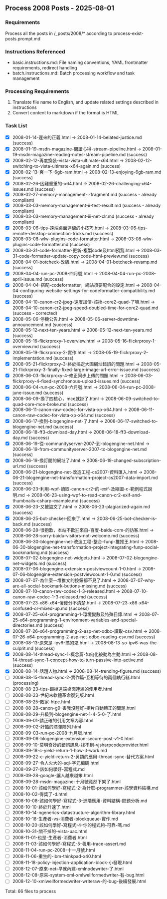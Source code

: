 ## Process 2008 Posts - 2025-08-01

### Requirements
Process all the posts in /_posts/2008/* according to process-exist-posts.prompt.md

### Instructions Referenced
- basic.instructions.md: File naming conventions, YAML frontmatter requirements, redirect handling
- batch.instructions.md: Batch processing workflow and task management

### Processing Requirements
1. Translate file name to English, and update related settings described in instructions
2. Convert content to markdown if the format is HTML

### Task List
- [x] 2008-01-14-遲來的正義.html → 2008-01-14-belated-justice.md (success)
- [x] 2008-01-19-msdn-magazine-閱讀心得-stream-pipeline.html → 2008-01-19-msdn-magazine-reading-notes-stream-pipeline.md (success)
- [x] 2008-02-12-再度換裝-vista-vista-ultimate-x64.html → 2008-02-12-switching-to-vista-ultimate-x64-again.md (success)
- [x] 2008-02-13-爽一下-6gb-ram.html → 2008-02-13-enjoying-6gb-ram.md (success)
- [x] 2008-02-26-困難重重的-x64.html → 2008-02-26-challenging-x64-issues.md (success)
- [x] 2008-02-27-memory-management-i-fragment.md (success - already compliant)
- [x] 2008-03-03-memory-management-ii-test-result.md (success - already compliant)
- [x] 2008-03-03-memory-management-iii-net-clr.md (success - already compliant)
- [x] 2008-03-06-tips-遠端桌面連線的小技巧.html → 2008-03-06-tips-remote-desktop-connection-tricks.md (success)
- [x] 2008-03-08-wlw-plugins-code-formatter.html → 2008-03-08-wlw-plugins-code-formatter.md (success)
- [x] 2008-03-31-code-formatter-更新-複製code及html預覽.html → 2008-03-31-code-formatter-update-copy-code-html-preview.md (success)
- [x] 2008-04-01-botcheck-改版.html → 2008-04-01-botcheck-revamp.md (success)
- [x] 2008-04-04-run-pc-2008-四月號.html → 2008-04-04-run-pc-2008-april-issue.md (success)
- [x] 2008-04-04-搭配-codeformatter，網站須要配合的設定.html → 2008-04-04-configuring-website-settings-for-codeformatter-compatibility.md (success)
- [x] 2008-04-10-canon-cr2-jpeg-速度加倍-該換-core2-quad-了嘛.html → 2008-04-10-canon-cr2-jpeg-speed-doubled-time-for-core2-quad.md (success - corrected)
- [x] 2008-05-06-停機公告.html → 2008-05-06-server-downtime-announcement.md (success)
- [x] 2008-05-12-next-ten-years.html → 2008-05-12-next-ten-years.md (success)
- [x] 2008-05-16-flickrproxy-1-overview.html → 2008-05-16-flickrproxy-1-overview.md (success)
- [x] 2008-05-19-flickrproxy-2-實作.html → 2008-05-19-flickrproxy-2-implementation.md (success)
- [x] 2008-05-21-flickrproxy-3-終於搞定大圖網址錯誤的問題.html → 2008-05-21-flickrproxy-3-finally-fixed-large-image-url-error-issue.md (success)
- [x] 2008-06-03-flickrproxy-4-修正同步上傳的問題.html → 2008-06-03-flickrproxy-4-fixed-synchronous-upload-issues.md (success)
- [x] 2008-06-04-run-pc-2008-六月號.html → 2008-06-04-run-pc-2008-june-issue.md (success)
- [x] 2008-06-09-換了四核心，mce就掛了.html → 2008-06-09-switched-to-quad-core-mce-broke.md (success)
- [x] 2008-06-11-canon-raw-codec-for-vista-xp-x64.html → 2008-06-11-canon-raw-codec-for-vista-xp-x64.md (success)
- [x] 2008-06-17-換到-blogengine-net-了.html → 2008-06-17-switched-to-blogengine-net.md (success)
- [x] 2008-06-18-ff3-download-day.html → 2008-06-18-ff3-download-day.md (success)
- [x] 2008-06-19-從-communityserver-2007-到-blogengine-net.html → 2008-06-19-from-communityserver-2007-to-blogengine-net.md (success)
- [x] 2008-06-19-換訂閱的網址了.html → 2008-06-19-changed-subscription-url.md (success)
- [x] 2008-06-21-blogengine-net-改造工程-cs2007-資料匯入.html → 2008-06-21-blogengine-net-transformation-project-cs2007-data-import.md (success)
- [x] 2008-06-23-利用-wpf-讀取-canon-cr2-的-exif-及縮圖-c-範例程式說明.md → 2008-06-23-using-wpf-to-read-canon-cr2-exif-and-thumbnails-csharp-example.md (success)
- [x] 2008-06-23-又被盜文了.html → 2008-06-23-plagiarized-again.md (success)
- [x] 2008-06-25-bot-checker-回來了.html → 2008-06-25-bot-checker-is-back.md (success)
- [x] 2008-06-28-很抱歉，本站不歡迎來自-百度-baidu-com-的訪客.html → 2008-06-28-sorry-baidu-visitors-not-welcome.md (success)
- [x] 2008-06-30-blogengine-net-改造工程-整合-funp-推推王.html → 2008-06-30-blogengine-net-transformation-project-integrating-funp-social-bookmarking.md (success)
- [x] 2008-07-02-blogengine-net-widgets.html → 2008-07-02-blogengine-net-widgets.md (success)
- [x] 2008-07-06-blogengine-extension-postviewcount-1-0.html → 2008-07-06-blogengine-extension-postviewcount-1-0.md (success)
- [x] 2008-07-07-為什麼一堆推文的按鈕都不見了.html → 2008-07-07-why-are-all-social-bookmark-buttons-missing.md (success)
- [x] 2008-07-10-canon-raw-codec-1-3-released.html → 2008-07-10-canon-raw-codec-1-3-released.md (success)
- [x] 2008-07-23-x86-x64-傻傻分不清楚.html → 2008-07-23-x86-x64-confused-or-mixed-up.md (success)
- [x] 2008-07-25-x64-programming-1-環境變數及特殊目錄.html → 2008-07-25-x64-programming-1-environment-variables-and-special-directories.md (success)
- [x] 2008-07-26-x64-programming-2-asp-net-odbc-讀取-csv.html → 2008-07-26-x64-programming-2-asp-net-odbc-reading-csv.md (success)
- [x] 2008-08-13-原來是-ipv6-搞的鬼.html → 2008-08-13-so-ipv6-was-the-culprit.md (success)
- [x] 2008-08-14-thread-sync-1-概念篇-如何化被動為主動.html → 2008-08-14-thread-sync-1-concept-how-to-turn-passive-into-active.md (success)
- [x] 2008-08-14-話題人物.html → 2008-08-14-trending-figure.md (success)
- [ ] 2008-08-15-thread-sync-2-實作篇-互相等待的兩個執行緒.html (processing)
- [ ] 2008-08-23-tips-踢掉遠端桌面連線的使用者.html
- [ ] 2008-08-23-世紀末軟體革命復刻版.html
- [ ] 2008-08-25-敗家-htpc.html
- [ ] 2008-08-28-canon-g9-害我沒睡好-相片自動轉正的問題.html
- [ ] 2008-08-29-升級到-blogengine-net-1-4-5-0-了.html
- [ ] 2008-09-01-請正確的引用文章內容.html
- [ ] 2008-09-02-好酷的漆彈陣列.html
- [ ] 2008-09-03-run-pc-2008-九月號.html
- [ ] 2008-09-06-blogengine-extension-secure-post-v1-0.html
- [ ] 2008-09-10-莫明奇妙的錯誤訊息-找不到-vjsharpcodeprovider.html
- [ ] 2008-09-18-c-yield-return-1-how-it-work.md
- [ ] 2008-09-22-c-yield-return-2-另類的應用-thread-sync-替代方案.html
- [ ] 2008-09-27-令人火大的-sql-字元編碼.html
- [ ] 2008-09-27-該如何學好-寫程式.md
- [ ] 2008-09-28-google-讓人越來越笨.html
- [ ] 2008-09-28-msdn-magazine-十月號竟然下架了.html
- [ ] 2008-10-01-該如何學好-寫程式-2-為什麼-programmer-該學資料結構.md
- [ ] 2008-10-02-得獎了-d.html
- [ ] 2008-10-08-該如何學好-寫程式-3-進階應用-資料結構-問題分析.md
- [ ] 2008-10-10-終於升速了.html
- [ ] 2008-10-14-ngenerics-datastructure-algorithm-library.html
- [ ] 2008-10-18-生產者-vs-消費者-blockqueue-實作.md
- [ ] 2008-10-20-該如何學好-寫程式-4-你的程式夠-可靠-嗎.md
- [ ] 2008-10-31-關不掉的-vista-uac.html
- [ ] 2008-11-01-也是-生產者-消費者.html
- [ ] 2008-11-03-該如何學好-寫程式-5-善用-trace-assert.md
- [ ] 2008-11-04-run-pc-2008-十一月號.html
- [ ] 2008-11-06-重生的-ibm-thinkpad-x40.html
- [ ] 2008-11-18-policy-injection-application-block-小發現.html
- [ ] 2008-12-07-原來-net-早就內建-xmlnodewriter-了.html
- [ ] 2008-12-08-原來-system-xml-xmlwellformedwriter-有-bug.html
- [ ] 2008-12-10-xmlwellformedwriter-writeraw-的-bug-後續發展.html

Total: 66 files to process
